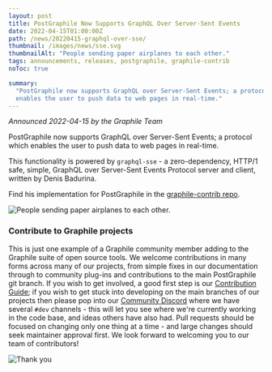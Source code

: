 ```yaml
---
layout: post
title: PostGraphile Now Supports GraphQL Over Server-Sent Events
date: 2022-04-15T01:00:00Z
path: /news/20220415-graphql-over-sse/
thumbnail: /images/news/sse.svg
thumbnailAlt: "People sending paper airplanes to each other."
tags: announcements, releases, postgraphile, graphile-contrib
noToc: true

summary:
  "PostGraphile now supports GraphQL over Server-Sent Events; a protocol which
  enables the user to push data to web pages in real-time."
---
```


_Announced 2022-04-15 by the Graphile Team_

<p class='intro'>
PostGraphile now supports GraphQL over Server-Sent Events; a protocol which
enables the user to push data to web pages in real-time.
</p>

This functionality is powered by `graphql-sse` - a zero-dependency, HTTP/1 safe,
simple, GraphQL over Server-Sent Events Protocol server and client, written by
Denis Badurina.

Find his implementation for PostGraphile in the
[graphile-contrib repo](https://github.com/graphile-contrib/graphql-sse).

<div class="flex flex-wrap justify-around">
<img alt="People sending paper airplanes to each other." src="/images/news/sse.svg" style="max-height: 300px" />
</div>

### Contribute to Graphile projects

This is just one example of a Graphile community member adding to the Graphile
suite of open source tools. We welcome contributions in many forms across many
of our projects, from simple fixes in our documentation through to community
plug-ins and contributions to the main PostGraphile git branch. If you wish to
get involved, a good first step is our
[Contribution Guide](https://www.graphile.org/contribute/); if you wish to get
stuck into developing on the main branches of our projects then please pop into
our [Community Discord](https://discord.gg/graphile) where we have several
`#dev` channels - this will let you see where we're currently working in the
code base, and ideas others have also had. Pull requests should be focused on
changing only one thing at a time - and large changes should seek maintainer
approval first. We look forward to welcoming you to our team of contributors!

<div class="tc">
<img alt="Thank you" src="/images/thanks.png" />
</div>
